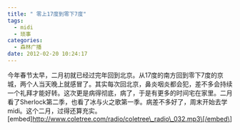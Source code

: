 ```yaml
---
title: " 零上17度到零下7度"
tags:
  - midi
  - 琐事
categories:
  - 森林广播
date: 2012-02-20 10:24:17
---
```


今年春节太早，二月初就已经过完年回到北京。从17度的南方回到零下7度的京城，两个人当天晚上就感冒了。其实每次回北京，鼻炎咽炎都会犯，差不多会持续一个礼拜才能好转。这次更是病得彻底，病了，于是有更多的时间宅在家里。二月看了Sherlock第二季，也看了冰与火之歌第一季。病差不多好了，周末开始去学midi。这个二月，过得还算充实。   \[embed\]http://www.coletree.com/radio/coletree\_radio\_032.mp3\[/embed\]